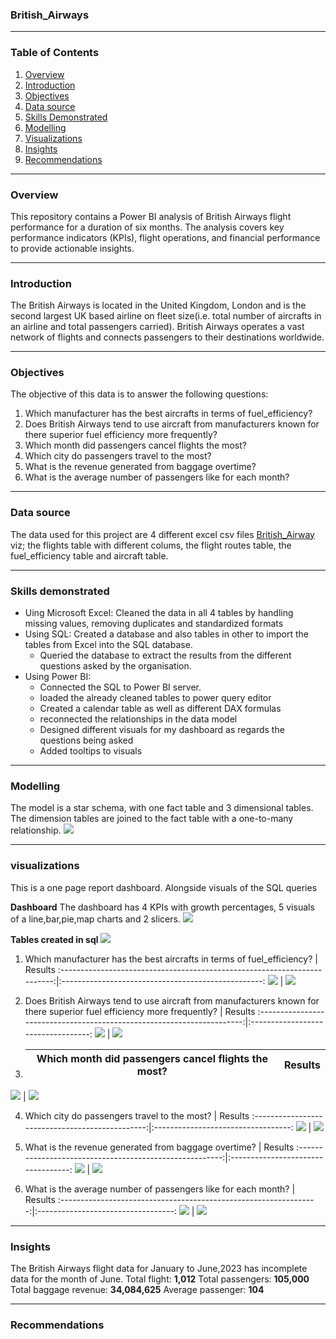 ### British_Airways

---
### Table of Contents
1.  [Overview](#overview)
2. [Introduction](#introduction)
3. [Objectives](#objectives)
4. [Data source](#data-source)
5. [Skills Demonstrated](#skills-demonstrated)
6. [Modelling](#modelling)
7. [Visualizations](#visualizations)
8. [Insights](#insights)
9. [Recommendations](#recommendations)

---
### Overview
This repository contains a Power BI analysis of British Airways flight performance for a duration of six months. The analysis covers key performance indicators (KPIs), flight operations, and financial performance to provide actionable insights.

---
### Introduction
The British Airways is located in the United Kingdom, London and is the second largest UK based airline on fleet size(i.e. total number of aircrafts in an airline and total passengers carried). British Airways operates a vast network of flights and connects passengers to their destinations worldwide. 

---
### Objectives
The objective of this data is to answer the following questions:
1. Which manufacturer has the best aircrafts in terms of fuel_efficiency?
2. Does British Airways tend to use aircraft from manufacturers known for there superior fuel efficiency more frequently?
3. Which month did passengers cancel flights the most?
4. Which city do passengers travel to the most?
5. What is the revenue generated from baggage overtime?
6. What is the average number of passengers like for each month?
   
---
### Data source
The data used for this project are 4 different excel csv files [British_Airway](https://kaggle.com) viz; the flights table with different colums, the flight routes table, the fuel_efficiency table and aircraft table.

---
### Skills demonstrated
- Uing Microsoft Excel: Cleaned the data in all 4 tables by handling missing values, removing duplicates and standardized formats
- Using SQL: Created a database and also tables in other to import the tables from Excel into the SQL database.
  -  Queried the database to extract the results from the different questions asked by the organisation.
- Using Power BI:
  - Connected the SQL to Power BI server.
  - loaded the already cleaned tables to power query editor
  - Created a calendar table as well as different DAX formulas
  - reconnected the relationships in the data model
  - Designed different visuals for my dashboard as regards the questions being asked
  - Added tooltips to visuals
  
--- 
### Modelling
The model is a star schema, with one fact table and 3 dimensional tables. The dimension tables are joined to the fact table with a one-to-many relationship.
![](img/model.png)

---
### visualizations
This is a one page report dashboard. Alongside visuals of the SQL queries

**Dashboard**
The dashboard has 4 KPIs with growth percentages, 5 visuals of a line,bar,pie,map charts and 2 slicers.
![](img/BA_dashboard.png)

**Tables created in sql**
![](img/Tables.png)

1. Which manufacturer has the best aircrafts in terms of fuel_efficiency? | Results
:------------------------------------------------------------------------:|:--------------------------------------------------:
![](img/Q1.png)                                                           | ![](img/Q1_answer.png)    

2. Does British Airways tend to use aircraft from manufacturers known for there superior fuel efficiency more frequently? | Results
:----------------------------------------------------------------------:|:----------------------------------:
![](img/Q2.png)                                                         | ![](img/Q2_answer.png) 

3. Which month did passengers cancel flights the most?  | Results
   :---------------------------------------------------:|:----------------------------------:
![](img/Q3.png)                                         | ![](img/Q3_answer.png)

4. Which city do passengers travel to the most?  | Results
:-----------------------------------------------:|:----------------------------------:
![](img/Q4.png)                                  | ![](img/Q4_answer.png)

5. What is the revenue generated from baggage overtime?  | Results
:-------------------------------------------------------:|:----------------------------------:
![](img/Q5.png)                                          | ![](img/Q5_answer.png)

6. What is the average number of passengers like for each month?  | Results
:----------------------------------------------------------------:|:----------------------------------:
![](img/Q6.png)                                                   | ![](img/Q6_answer.png)

---
### Insights
The British Airways flight data for January to June,2023 has incomplete data for the month of June.
Total flight: **1,012**
Total passengers: **105,000**
Total baggage revenue: **34,084,625**
Average passenger: **104**

---
### Recommendations


